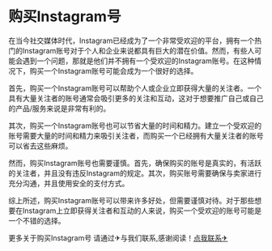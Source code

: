 # 购买Instagram号

在当今社交媒体时代，Instagram已经成为了一个非常受欢迎的平台，拥有一个热门的Instagram账号对于个人和企业来说都具有巨大的潜在价值。然而，有些人可能会遇到一个问题，那就是他们并不拥有一个受欢迎的Instagram账号。在这种情况下，购买一个Instagram账号可能会成为一个很好的选择。

首先，购买一个Instagram账号可以帮助个人或企业立即获得大量的关注者。一个具有大量关注者的账号通常会吸引更多的关注和互动，这对于想要推广自己或自己的产品/服务来说是非常有利的。

其次，购买一个Instagram账号也可以节省大量的时间和精力。建立一个受欢迎的账号需要大量的时间和精力来吸引关注者，而购买一个已经拥有大量关注者的账号可以省去这些麻烦。

然而，购买Instagram账号也需要谨慎。首先，确保购买的账号是真实的，有活跃的关注者，并且没有违反Instagram的规定。其次，购买账号需要确保与卖家进行充分沟通，并且使用安全的支付方式。

综上所述，购买Instagram账号可以带来许多好处，但需要谨慎对待。对于那些想要在Instagram上立即获得关注者和互动的人来说，购买一个受欢迎的账号可能是一个不错的选择。

更多关于购买Instagram号 请通过✈与我们联系,感谢阅读！[点我联系✈](https://www.G208.com)